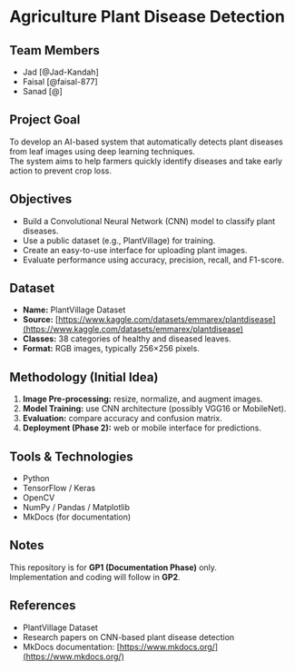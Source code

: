 # Agriculture Plant Disease Detection

## Team Members
- Jad [@Jad-Kandah]
- Faisal [@faisal-877]
- Sanad [@]

## Project Goal
To develop an AI-based system that automatically detects plant diseases from leaf images using deep learning techniques.  
The system aims to help farmers quickly identify diseases and take early action to prevent crop loss.

## Objectives
- Build a Convolutional Neural Network (CNN) model to classify plant diseases.  
- Use a public dataset (e.g., PlantVillage) for training.  
- Create an easy-to-use interface for uploading plant images.  
- Evaluate performance using accuracy, precision, recall, and F1-score.

## Dataset
- **Name:** PlantVillage Dataset  
- **Source:** [https://www.kaggle.com/datasets/emmarex/plantdisease](https://www.kaggle.com/datasets/emmarex/plantdisease)  
- **Classes:** 38 categories of healthy and diseased leaves.  
- **Format:** RGB images, typically 256×256 pixels.  

## Methodology (Initial Idea)
1. **Image Pre-processing:** resize, normalize, and augment images.  
2. **Model Training:** use CNN architecture (possibly VGG16 or MobileNet).  
3. **Evaluation:** compare accuracy and confusion matrix.  
4. **Deployment (Phase 2):** web or mobile interface for predictions.

## Tools & Technologies
- Python  
- TensorFlow / Keras  
- OpenCV  
- NumPy / Pandas / Matplotlib  
- MkDocs (for documentation)  

## Notes
This repository is for **GP1 (Documentation Phase)** only.  
Implementation and coding will follow in **GP2**.

## References
- PlantVillage Dataset  
- Research papers on CNN-based plant disease detection  
- MkDocs documentation: [https://www.mkdocs.org/](https://www.mkdocs.org/)
